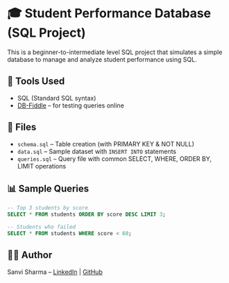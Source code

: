 # 🎓 Student Performance Database (SQL Project)

This is a beginner-to-intermediate level SQL project that simulates a simple database to manage and analyze student performance using SQL.

## 🔧 Tools Used
- SQL (Standard SQL syntax)
- [DB-Fiddle](https://www.db-fiddle.com) – for testing queries online

## 📁 Files
- `schema.sql` – Table creation (with PRIMARY KEY & NOT NULL)
- `data.sql` – Sample dataset with `INSERT INTO` statements
- `queries.sql` – Query file with common SELECT, WHERE, ORDER BY, LIMIT operations

## 📊 Sample Queries
```sql
-- Top 3 students by score
SELECT * FROM students ORDER BY score DESC LIMIT 3;

-- Students who failed
SELECT * FROM students WHERE score < 60;
```

## 👩‍💻 Author
Sanvi Sharma – [LinkedIn](https://www.linkedin.com/in/sanvisharma850) | [GitHub](https://github.com/sanvisharma850)


